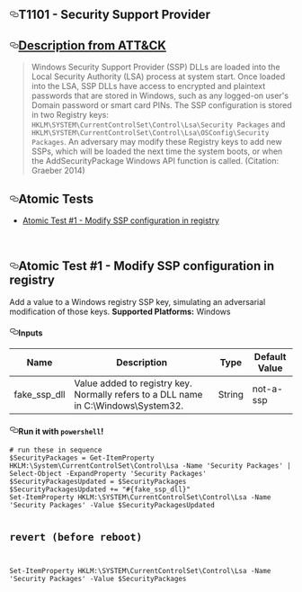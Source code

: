 <div class="Box-body readme blob instapaper_body js-code-block-container" id="readme">
    <article class="markdown-body entry-content p-3 p-md-6" itemprop="text"><h1><a aria-hidden="true" class="anchor" href="#t1101---security-support-provider" id="user-content-t1101---security-support-provider"><svg aria-hidden="true" class="octicon octicon-link" height="16" version="1.1" viewBox="0 0 16 16" width="16"><path d="M4 9h1v1H4c-1.5 0-3-1.69-3-3.5S2.55 3 4 3h4c1.45 0 3 1.69 3 3.5 0 1.41-.91 2.72-2 3.25V8.59c.58-.45 1-1.27 1-2.09C10 5.22 8.98 4 8 4H4c-.98 0-2 1.22-2 2.5S3 9 4 9zm9-3h-1v1h1c1 0 2 1.22 2 2.5S13.98 12 13 12H9c-.98 0-2-1.22-2-2.5 0-.83.42-1.64 1-2.09V6.25c-1.09.53-2 1.84-2 3.25C6 11.31 7.55 13 9 13h4c1.45 0 3-1.69 3-3.5S14.5 6 13 6z" fill-rule="evenodd"></path></svg></a>T1101 - Security Support Provider</h1>
<h2><a aria-hidden="true" class="anchor" href="#description-from-attck" id="user-content-description-from-attck"><svg aria-hidden="true" class="octicon octicon-link" height="16" version="1.1" viewBox="0 0 16 16" width="16"><path d="M4 9h1v1H4c-1.5 0-3-1.69-3-3.5S2.55 3 4 3h4c1.45 0 3 1.69 3 3.5 0 1.41-.91 2.72-2 3.25V8.59c.58-.45 1-1.27 1-2.09C10 5.22 8.98 4 8 4H4c-.98 0-2 1.22-2 2.5S3 9 4 9zm9-3h-1v1h1c1 0 2 1.22 2 2.5S13.98 12 13 12H9c-.98 0-2-1.22-2-2.5 0-.83.42-1.64 1-2.09V6.25c-1.09.53-2 1.84-2 3.25C6 11.31 7.55 13 9 13h4c1.45 0 3-1.69 3-3.5S14.5 6 13 6z" fill-rule="evenodd"></path></svg></a><a href="https://attack.mitre.org/wiki/Technique/T1101" rel="nofollow">Description from ATT&amp;CK</a></h2>
<blockquote>Windows Security Support Provider (SSP) DLLs are loaded into the Local Security Authority (LSA) process at system start. Once loaded into the LSA, SSP DLLs have access to encrypted and plaintext passwords that are stored in Windows, such as any logged-on user's Domain password or smart card PINs. The SSP configuration is stored in two Registry keys: <code>HKLM\SYSTEM\CurrentControlSet\Control\Lsa\Security Packages</code> and <code>HKLM\SYSTEM\CurrentControlSet\Control\Lsa\OSConfig\Security Packages</code>. An adversary may modify these Registry keys to add new SSPs, which will be loaded the next time the system boots, or when the AddSecurityPackage Windows API function is called.
 (Citation: Graeber 2014)</blockquote>
<h2><a aria-hidden="true" class="anchor" href="#atomic-tests" id="user-content-atomic-tests"><svg aria-hidden="true" class="octicon octicon-link" height="16" version="1.1" viewBox="0 0 16 16" width="16"><path d="M4 9h1v1H4c-1.5 0-3-1.69-3-3.5S2.55 3 4 3h4c1.45 0 3 1.69 3 3.5 0 1.41-.91 2.72-2 3.25V8.59c.58-.45 1-1.27 1-2.09C10 5.22 8.98 4 8 4H4c-.98 0-2 1.22-2 2.5S3 9 4 9zm9-3h-1v1h1c1 0 2 1.22 2 2.5S13.98 12 13 12H9c-.98 0-2-1.22-2-2.5 0-.83.42-1.64 1-2.09V6.25c-1.09.53-2 1.84-2 3.25C6 11.31 7.55 13 9 13h4c1.45 0 3-1.69 3-3.5S14.5 6 13 6z" fill-rule="evenodd"></path></svg></a>Atomic Tests</h2>
<ul>
<li><a href="#atomic-test-1---modify-ssp-configuration-in-registry">Atomic Test #1 - Modify SSP configuration in registry</a></li>
</ul>
<br/>
<h2><a aria-hidden="true" class="anchor" href="#atomic-test-1---modify-ssp-configuration-in-registry" id="user-content-atomic-test-1---modify-ssp-configuration-in-registry"><svg aria-hidden="true" class="octicon octicon-link" height="16" version="1.1" viewBox="0 0 16 16" width="16"><path d="M4 9h1v1H4c-1.5 0-3-1.69-3-3.5S2.55 3 4 3h4c1.45 0 3 1.69 3 3.5 0 1.41-.91 2.72-2 3.25V8.59c.58-.45 1-1.27 1-2.09C10 5.22 8.98 4 8 4H4c-.98 0-2 1.22-2 2.5S3 9 4 9zm9-3h-1v1h1c1 0 2 1.22 2 2.5S13.98 12 13 12H9c-.98 0-2-1.22-2-2.5 0-.83.42-1.64 1-2.09V6.25c-1.09.53-2 1.84-2 3.25C6 11.31 7.55 13 9 13h4c1.45 0 3-1.69 3-3.5S14.5 6 13 6z" fill-rule="evenodd"></path></svg></a>Atomic Test #1 - Modify SSP configuration in registry</h2>
<p>Add a value to a Windows registry SSP key, simulating an adversarial modification of those keys.
<strong>Supported Platforms:</strong> Windows</p>
<h4><a aria-hidden="true" class="anchor" href="#inputs" id="user-content-inputs"><svg aria-hidden="true" class="octicon octicon-link" height="16" version="1.1" viewBox="0 0 16 16" width="16"><path d="M4 9h1v1H4c-1.5 0-3-1.69-3-3.5S2.55 3 4 3h4c1.45 0 3 1.69 3 3.5 0 1.41-.91 2.72-2 3.25V8.59c.58-.45 1-1.27 1-2.09C10 5.22 8.98 4 8 4H4c-.98 0-2 1.22-2 2.5S3 9 4 9zm9-3h-1v1h1c1 0 2 1.22 2 2.5S13.98 12 13 12H9c-.98 0-2-1.22-2-2.5 0-.83.42-1.64 1-2.09V6.25c-1.09.53-2 1.84-2 3.25C6 11.31 7.55 13 9 13h4c1.45 0 3-1.69 3-3.5S14.5 6 13 6z" fill-rule="evenodd"></path></svg></a>Inputs</h4>
<table>
<thead>
<tr>
<th>Name</th>
<th>Description</th>
<th>Type</th>
<th>Default Value</th>
</tr>
</thead>
<tbody>
<tr>
<td>fake_ssp_dll</td>
<td>Value added to registry key. Normally refers to a DLL name in C:\Windows\System32.</td>
<td>String</td>
<td>not-a-ssp</td>
</tr>
</tbody>
</table>
<h4><a aria-hidden="true" class="anchor" href="#run-it-with-powershell" id="user-content-run-it-with-powershell"><svg aria-hidden="true" class="octicon octicon-link" height="16" version="1.1" viewBox="0 0 16 16" width="16"><path d="M4 9h1v1H4c-1.5 0-3-1.69-3-3.5S2.55 3 4 3h4c1.45 0 3 1.69 3 3.5 0 1.41-.91 2.72-2 3.25V8.59c.58-.45 1-1.27 1-2.09C10 5.22 8.98 4 8 4H4c-.98 0-2 1.22-2 2.5S3 9 4 9zm9-3h-1v1h1c1 0 2 1.22 2 2.5S13.98 12 13 12H9c-.98 0-2-1.22-2-2.5 0-.83.42-1.64 1-2.09V6.25c-1.09.53-2 1.84-2 3.25C6 11.31 7.55 13 9 13h4c1.45 0 3-1.69 3-3.5S14.5 6 13 6z" fill-rule="evenodd"></path></svg></a>Run it with <code>powershell</code>!</h4>
<pre><code># run these in sequence
$SecurityPackages = Get-ItemProperty HKLM:\System\CurrentControlSet\Control\Lsa -Name 'Security Packages' | Select-Object -ExpandProperty 'Security Packages'
$SecurityPackagesUpdated = $SecurityPackages
$SecurityPackagesUpdated += "#{fake_ssp_dll}"
Set-ItemProperty HKLM:\SYSTEM\CurrentControlSet\Control\Lsa -Name 'Security Packages' -Value $SecurityPackagesUpdated

# revert (before reboot)
Set-ItemProperty HKLM:\SYSTEM\CurrentControlSet\Control\Lsa -Name 'Security Packages' -Value $SecurityPackages
</code></pre>
<br/>
</article>
  </div>